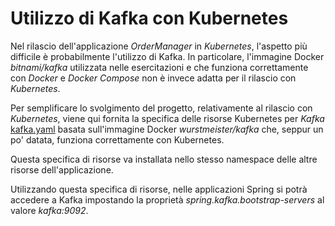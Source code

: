 # Utilizzo di Kafka con Kubernetes 

Nel rilascio dell'applicazione *OrderManager* in *Kubernetes*, 
l'aspetto più difficile è probabilmente l'utilizzo di Kafka. 
In particolare, l'immagine Docker *bitnami/kafka* utilizzata nelle esercitazioni 
e che funziona correttamente con *Docker* e *Docker Compose* 
non è invece adatta per il rilascio con *Kubernetes*. 

Per semplificare lo svolgimento del progetto, relativamente al rilascio con *Kubernetes*, 
viene qui fornita la specifica delle risorse Kubernetes per *Kafka* [kafka.yaml](kafka.yaml)
basata sull'immagine Docker *wurstmeister/kafka* che, seppur un po' datata, funziona correttamente con Kubernetes. 

Questa specifica di risorse va installata nello stesso namespace delle altre risorse dell'applicazione. 

Utilizzando questa specifica di risorse, 
nelle applicazioni Spring si potrà accedere a Kafka 
impostando la proprietà *spring.kafka.bootstrap-servers* al valore *kafka:9092*. 
